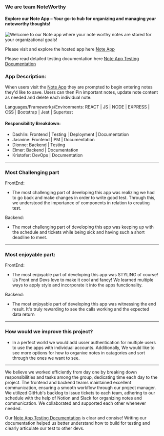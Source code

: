 ### We are team NoteWorthy
#### Explore our Note App – Your go-to hub for organizing and managing your noteworthy thoughts!
![Welcome to our Note app where your note worthy notes are stored for your organizational goals!](https://i.imgur.com/o36lkyW.gif)




  
Please visit and explore the hosted app here [Note App](https://ascendnotes.fly.dev/) 

Please read detailed testing documentation here [Note App Testing Documentation](https://www.notion.so/Ascend-Notes-Documentation-29f35195934c41ccb28cb9b920610432?pvs=4)

### App Description:
When users visit the [Note App](https://ascendnotes.fly.dev/) they are prompted to begin entering notes they'd like to save. Users can then Pin important notes, 
update note content as needed and delete each individual note.

Languages/Frameworks/Environments: REACT | JS | NODE | EXPRESS | CSS | Bootstrap | Jest | Supertest

#### Responsibility Breakdown:
- Dashlin: Frontend | Testing | Deployment | Documentation
- Jasmine: Frontend | PM | Documentation
- Dionne: Backend | Testing
- Elmer: Backend | Documentation
- Kristofer: DevOps | Documentation
<hr>

### Most Challenging part
FrontEnd:
- The most challenging part of developing this app was realizing we had to go back and make changes in order to write good test. Through this, we understood the importance of components in relation to creating test.

Backend:
- The most challenging part of developing this app was keeping up with the schedule and tickets while being sick and having such a short deadline to meet.
<hr>

### Most enjoyable part:
FrontEnd:
- The most enjoyable part of developing this app was STYLING of course! Us Front end Devs love to make it cool and fancy! We learned multiple ways to apply style and incorporate it into the apps functionality.

Backend:
- The most enjoyable part of developing this app was witnessing the end result. It's truly rewarding to see the calls working and the expected data return
<hr>

### How would we improve this project?
- In a perfect world we would add usser authentication for multiple users to use the apps with individual accounts. Additionally, We would like to see more options for how to organixe notes in catagories and sort through the ones we want to see.
<hr>

We believe we worked efficiently from day one by breaking down responsibilities and tasks among the group, dedicating time each day to the project. The frontend and backend teams maintained excellent communication, ensuring a smooth workflow through our project manager. We utilized GitHub's backlog to issue tickets to each team, adhering to our schedule with the help of Notion and Slack for organizing notes and communication. We collaborated and supported each other whenever needed.

Our [Note App Testing Documentation](https://www.notion.so/Ascend-Notes-Documentation-29f35195934c41ccb28cb9b920610432?pvs=4) is clear and consise! Writing our documentation helped us better understand how to build for testing and clearly articulate our test to other devs. 



